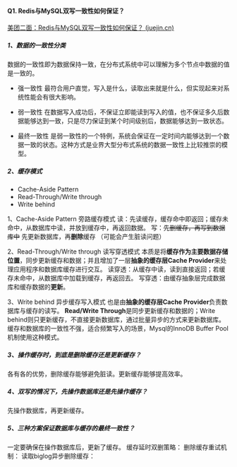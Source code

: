 

#### Q1. Redis与MySQL双写一致性如何保证？
[美团二面：Redis与MySQL双写一致性如何保证？ (juejin.cn)](https://juejin.cn/post/6964531365643550751)

##### 1、数据的一致性分类
数据的一致性即为数据保持一致，在分布式系统中可以理解为多个节点中数据的值是一致的。
- 强一致性
最符合用户直觉，写入是什么，读取出来就是什么，但实现起来对系统性能会有很大影响。

- 弱一致性
在数据写入成功后，不保证立即能读到写入的值，也不保证多久后数据能够达到一致，只是尽力保证到某个时间级别后，数据能够达到一致状态。

- 最终一致性
是弱一致性的一个特例，系统会保证在一定时间内能够达到一个数据一致的状态。这种方式是业界大型分布式系统的数据一致性上比较推崇的模型。


##### 2、缓存模式
-   Cache-Aside Pattern
-   Read-Through/Write through
-   Write behind

1、Cache-Aside Pattern 旁路缓存模式
读：先读缓存，缓存命中即返回；缓存未命中，从数据库中读，并放到缓存中，再返回数据。
写：~~先删缓存，再写到数据库中~~ 先更新数据库，再**删除**缓存  （可能会产生脏读问题）

2、Read-Through/Write through  读写穿透模式
本质是将**缓存作为主要数据存储位置**，同步更新缓存和数据；并且增加了一层**抽象的缓存层Cache Provider**来处理应用程序和数据库缓存进行交互。
读穿透：从缓存中读，读到直接返回；若缓存未命中，从数据库中加载到缓存，再返回去。
写穿透：由缓存抽象层完成数据库和缓存数据的**更新**。

3、Write behind  异步缓存写入模式
也是由**抽象的缓存层Cache Provider**负责数据库与缓存的读写。
**Read/Write Through**是同步更新缓存和数据的；Write behind则只更新缓存，不直接更新数据库，通过批量异步的方式来更新数据库。
缓存和数据库的一致性不强，适合频繁写入的场景，Mysql的InnoDB Buffer Pool机制使用这种模式。

##### 3、操作缓存时，到底是删除缓存还是更新缓存？
各有各的优势，删除缓存能够避免脏读。更新缓存能够提高效率。

##### 4、双写的情况下，先操作数据库还是先操作缓存？
先操作数据库，再更新缓存。
##### 5、三种方案保证数据库与缓存的最终一致性？
一定要确保在操作数据库后，更新了缓存。
缓存延时双删策略：
删除缓存重试机制：
读取biglog异步删除缓存：









